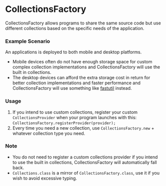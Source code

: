 # CollectionsFactory
CollectionsFactory allows programs to share the same source code but use different collections based on the specific needs of the application.

### Example Scenario
An applications is deployed to both mobile and desktop platforms.
- Mobile devices often do not have enough storage space for custom complex collection implementations and CollectionsFactory will use the built in collections.
- The desktop devices can afford the extra storage cost in return for better collection implementations and faster performance and CollectionsFactory will use something like [fastutil](https://github.com/vigna/fastutil) instead.

### Usage
1. If you intend to use custom collections, register your custom `CollectionsProvider` when your program launches with this: `CollectionsFactory.registerProvider(provider);`
2. Every time you need a new collection, use `CollectionsFactory.new` + whatever collection type you need.

### Note
- You do not need to register a custom collections provider if you intend to use the built in collections, CollectionsFactory will automatically fall back.
- `Collections.class` is a mirror of `CollectionsFactory.class`, use it if you wish to avoid excessive typing.